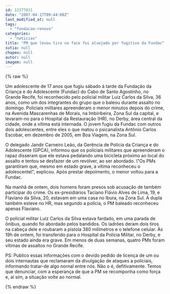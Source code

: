 ```yaml
---
id: 12377831
date: "2007-04-17T09:44:00Z"
last_modified_at: null
tags:
  - "fundacao-renova"
categories:
  - "noticias"
title: "PM que levou tiro na face foi alvejado por fugitivo da Fundac"
sutia: null
chapeu: null
autor: null
imagem: null
---
```

{% raw %}
<p><P>Um adolescente de 17 anos que fugiu sábado à tarde da Fundação da Criança e do Adolescente (Fundac) do Cabo de Santo Agostinho, no Grande Recife, foi reconhecido pelo policial militar Luiz Carlos da Silva, 36 anos, como um dos integrantes do grupo que o baleou durante assalto no domingo. Policiais militares apreenderam o menor minutos depois do crime, na Avenida Mascarenhas de Morais, na Imbiribeira, Zona Sul da capital, e levaram-no para o Hospital da Restauração (HR), no Derby, área central da cidade, onde a vítima está internada. O jovem fugiu da Fundac com outros dois adolescentes, entre eles o que matou o psicanalista Antônio Carlos Escobar, em dezembro de 2005, em Boa Viagem, na Zona Sul. </P></p>
<p><P>O delegado Jandir Carneiro Leão, da Gerência de Polícia da Criança e do Adolescente (GPCA), informou que os policiais militares que apreenderam o rapaz disseram que ele estava pedalando uma bicicleta próximo ao local do assalto e tentou se desfazer de um revólver, ao ser abordado. \"Os PMs garantiram que, mesmo em estado grave, a vítima reconheceu o adolescente\", explicou. Após prestar depoimento, o menor voltou para a Fundac. </P></p>
<p><P>Na manhã de ontem, dois homens foram presos sob acusação de também participar do crime. Os ex-presidiários Taciano Flávio Alves de Lima, 19, e Flaviano da Silva, 20, estavam em uma casa no Ibura, na Zona Sul. A dupla também esteve no HR, mas segundo a polícia, o PM baleado reconheceu apenas Flaviano. </P></p>
<p><P>O policial militar Luiz Carlos da Silva estava fardado, em uma parada de ônibus, quando foi abordado pelos bandidos. Os ladrões deram dois tiros na cabeça dele e roubaram a pistola 380 milímetros e o telefone celular. Às 19h de ontem, foi transferido para o Hospital da Polícia Militar, no Derby, e seu estado ainda era grave. Em menos de duas semanas, quatro PMs foram vítimas de assaltos no Grande Recife.</P></p>
<p><P>PS: Publico essas informações com o devido pedido de licença de um ou dois internautas que reclamaram da divulgação de ataques a policiais, informando tratar-de algo nornal entre nós. Não o é, defitivamente. Temos que denunciar, com a esperança de que a PM se recomponha como força e, aí sim, a situação volte ao normal.</P> </p>
{% endraw %}